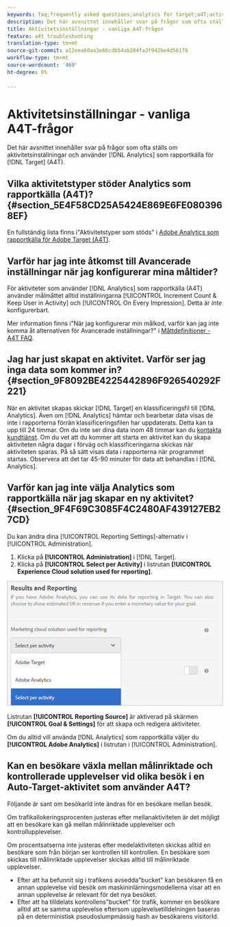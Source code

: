 ```yaml
---
keywords: faq;frequently asked questions;analytics for target;a4T;activity setup
description: Det här avsnittet innehåller svar på frågor som ofta ställs om aktivitetsinställningar och hur Analytics används som rapportkälla för Target (A4T).
title: Aktivitetsinställningar - vanliga A4T-frågor
feature: a4t troubleshooting
translation-type: tm+mt
source-git-commit: a12eea60aa3e66cdb54ab284fa3f942be4d56178
workflow-type: tm+mt
source-wordcount: '469'
ht-degree: 0%

---
```



# Aktivitetsinställningar - vanliga A4T-frågor

Det här avsnittet innehåller svar på frågor som ofta ställs om aktivitetsinställningar och använder [!DNL Analytics] som rapportkälla för [!DNL Target] (A4T).

## Vilka aktivitetstyper stöder Analytics som rapportkälla (A4T)? {#section_5E4F58CD25A5424E869E6FE0803968EF}

En fullständig lista finns i&quot;Aktivitetstyper som stöds&quot; i [Adobe Analytics som rapportkälla för Adobe Target (A4T)](/help/c-integrating-target-with-mac/a4t/a4t.md#concept_7540C8C04259434AB6EE33B09F47A1DE).

## Varför har jag inte åtkomst till Avancerade inställningar när jag konfigurerar mina måltider?

För aktiviteter som använder [!DNL Analytics] som rapportkälla (A4T) använder målmåttet alltid inställningarna [!UICONTROL Increment Count & Keep User in Activity] och [!UICONTROL On Every Impression]. Detta är *inte* konfigurerbart.

Mer information finns i&quot;När jag konfigurerar min målkod, varför kan jag inte komma åt alternativen för Avancerade inställningar?&quot; i [Måttdefinitioner - A4T FAQ](/help/c-integrating-target-with-mac/a4t/r-a4t-faq/a4t-faq-metric-definition.md).

## Jag har just skapat en aktivitet. Varför ser jag inga data som kommer in? {#section_9F8092BE4225442896F926540292F221}

När en aktivitet skapas skickar [!DNL Target] en klassificeringsfil till [!DNL Analytics]. Även om [!DNL Analytics] hämtar och bearbetar data visas de inte i rapporterna förrän klassificeringsfilen har uppdaterats. Detta kan ta upp till 24 timmar. Om du inte ser dina data inom 48 timmar kan du [kontakta kundtjänst](/help/cmp-resources-and-contact-information.md#reference_ACA3391A00EF467B87930A450050077C). Om du vet att du kommer att starta en aktivitet kan du skapa aktiviteten några dagar i förväg och klassificeringarna skickas när aktiviteten sparas. På så sätt visas data i rapporterna när programmet startas. Observera att det tar 45-90 minuter för data att behandlas i [!DNL Analytics].

## Varför kan jag inte välja Analytics som rapportkälla när jag skapar en ny aktivitet? {#section_9F4F69C3085F4C2480AF439127EB27CD}

Du kan ändra dina [!UICONTROL Reporting Settings]-alternativ i [!UICONTROL Administration].

1. Klicka på **[!UICONTROL Administration]** i [!DNL Target].
1. Klicka på **[!UICONTROL Select per Activity]** i listrutan **[!UICONTROL Experience Cloud solution used for reporting]**.

![](assets/select-per-activity.png)

Listrutan **[!UICONTROL Reporting Source]** är aktiverad på skärmen **[!UICONTROL Goal & Settings]** för att skapa och redigera aktiviteter.

Om du alltid vill använda [!DNL Analytics] som rapportkälla väljer du **[!UICONTROL Adobe Analytics]** i listrutan i [!UICONTROL Administration].

## Kan en besökare växla mellan målinriktade och kontrollerade upplevelser vid olika besök i en Auto-Target-aktivitet som använder A4T?

Följande är sant om besökarId inte ändras för en besökare mellan besök.

Om trafikallokeringsprocenten justeras efter mellanaktiviteten är det möjligt att en besökare kan gå mellan målinriktade upplevelser och kontrollupplevelser.

Om procentsatserna inte justeras efter medelaktiviteten skickas alltid en besökare som från början ser kontrollen till kontrollen. En besökare som skickas till målinriktade upplevelser skickas alltid till målinriktade upplevelser.

* Efter att ha befunnit sig i trafikens avsedda&quot;bucket&quot; kan besökaren få en annan upplevelse vid besök om maskininlärningsmodellerna visar att en annan upplevelse är relevant för det nya besöket.
* Efter att ha tilldelats kontrollens&quot;bucket&quot; för trafik, kommer en besökare alltid att se samma upplevelse eftersom upplevelsetilldelningen baseras på en deterministisk pseudoslumpmässig hash av besökarens visitorId.
